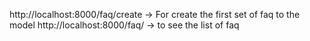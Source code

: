 http://localhost:8000/faq/create -> For create the first set of faq to the model
http://localhost:8000/faq/   -> to see the list of faq
